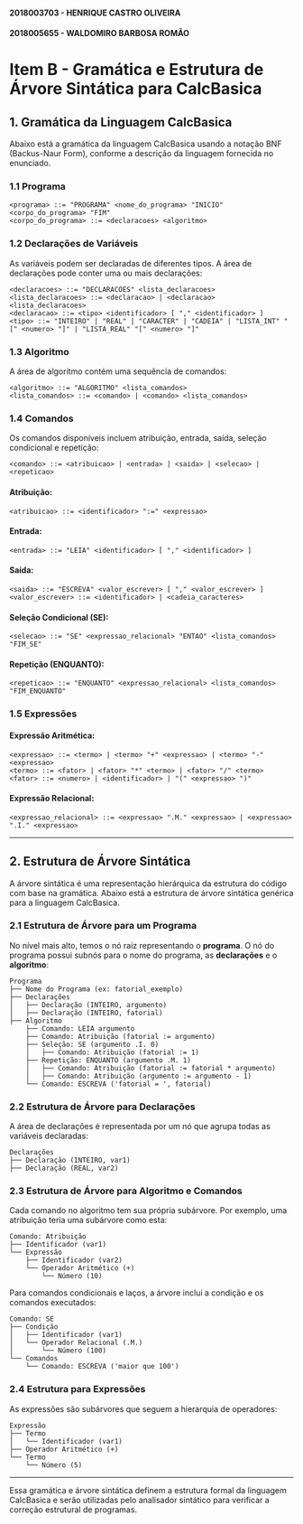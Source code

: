 #### 2018003703 - HENRIQUE CASTRO OLIVEIRA

#### 2018005655 - WALDOMIRO BARBOSA ROMÃO

# Item B - Gramática e Estrutura de Árvore Sintática para CalcBasica

## 1. Gramática da Linguagem CalcBasica

Abaixo está a gramática da linguagem CalcBasica usando a notação BNF (Backus-Naur Form), conforme a descrição da linguagem fornecida no enunciado.

### 1.1 Programa

```
<programa> ::= "PROGRAMA" <nome_do_programa> "INICIO" <corpo_do_programa> "FIM"
<corpo_do_programa> ::= <declaracoes> <algoritmo>
```

### 1.2 Declarações de Variáveis

As variáveis podem ser declaradas de diferentes tipos. A área de declarações pode conter uma ou mais declarações:

```
<declaracoes> ::= "DECLARACOES" <lista_declaracoes>
<lista_declaracoes> ::= <declaracao> | <declaracao> <lista_declaracoes>
<declaracao> ::= <tipo> <identificador> [ "," <identificador> ]
<tipo> ::= "INTEIRO" | "REAL" | "CARACTER" | "CADEIA" | "LISTA_INT" "[" <numero> "]" | "LISTA_REAL" "[" <numero> "]"
```

### 1.3 Algoritmo

A área de algoritmo contém uma sequência de comandos:

```
<algoritmo> ::= "ALGORITMO" <lista_comandos>
<lista_comandos> ::= <comando> | <comando> <lista_comandos>
```

### 1.4 Comandos

Os comandos disponíveis incluem atribuição, entrada, saída, seleção condicional e repetição:

```
<comando> ::= <atribuicao> | <entrada> | <saida> | <selecao> | <repeticao>
```

#### Atribuição:

```
<atribuicao> ::= <identificador> ":=" <expressao>
```

#### Entrada:

```
<entrada> ::= "LEIA" <identificador> [ "," <identificador> ]
```

#### Saída:

```
<saida> ::= "ESCREVA" <valor_escrever> [ "," <valor_escrever> ]
<valor_escrever> ::= <identificador> | <cadeia_caracteres>
```

#### Seleção Condicional (SE):

```
<selecao> ::= "SE" <expressao_relacional> "ENTAO" <lista_comandos> "FIM_SE"
```

#### Repetição (ENQUANTO):

```
<repeticao> ::= "ENQUANTO" <expressao_relacional> <lista_comandos> "FIM_ENQUANTO"
```

### 1.5 Expressões

#### Expressão Aritmética:

```
<expressao> ::= <termo> | <termo> "+" <expressao> | <termo> "-" <expressao>
<termo> ::= <fator> | <fator> "*" <termo> | <fator> "/" <termo>
<fator> ::= <numero> | <identificador> | "(" <expressao> ")"
```

#### Expressão Relacional:

```
<expressao_relacional> ::= <expressao> ".M." <expressao> | <expressao> ".I." <expressao>
```

---

## 2. Estrutura de Árvore Sintática

A árvore sintática é uma representação hierárquica da estrutura do código com base na gramática. Abaixo está a estrutura de árvore sintática genérica para a linguagem CalcBasica.

### 2.1 Estrutura de Árvore para um Programa

No nível mais alto, temos o nó raiz representando o **programa**. O nó do programa possui subnós para o nome do programa, as **declarações** e o **algoritmo**:

```
Programa
├── Nome do Programa (ex: fatorial_exemplo)
├── Declarações
│   ├── Declaração (INTEIRO, argumento)
│   ├── Declaração (INTEIRO, fatorial)
├── Algoritmo
    ├── Comando: LEIA argumento
    ├── Comando: Atribuição (fatorial := argumento)
    ├── Seleção: SE (argumento .I. 0)
    │   ├── Comando: Atribuição (fatorial := 1)
    ├── Repetição: ENQUANTO (argumento .M. 1)
    │   ├── Comando: Atribuição (fatorial := fatorial * argumento)
    │   ├── Comando: Atribuição (argumento := argumento - 1)
    └── Comando: ESCREVA ('fatorial = ', fatorial)
```

### 2.2 Estrutura de Árvore para Declarações

A área de declarações é representada por um nó que agrupa todas as variáveis declaradas:

```
Declarações
├── Declaração (INTEIRO, var1)
├── Declaração (REAL, var2)
```

### 2.3 Estrutura de Árvore para Algoritmo e Comandos

Cada comando no algoritmo tem sua própria subárvore. Por exemplo, uma atribuição teria uma subárvore como esta:

```
Comando: Atribuição
├── Identificador (var1)
└── Expressão
    ├── Identificador (var2)
    └── Operador Aritmético (+)
        └── Número (10)
```

Para comandos condicionais e laços, a árvore inclui a condição e os comandos executados:

```
Comando: SE
├── Condição
│   ├── Identificador (var1)
│   └── Operador Relacional (.M.)
│       └── Número (100)
└── Comandos
    └── Comando: ESCREVA ('maior que 100')
```

### 2.4 Estrutura para Expressões

As expressões são subárvores que seguem a hierarquia de operadores:

```
Expressão
├── Termo
│   └── Identificador (var1)
├── Operador Aritmético (+)
└── Termo
    └── Número (5)
```

---

Essa gramática e árvore sintática definem a estrutura formal da linguagem CalcBasica e serão utilizadas pelo analisador sintático para verificar a correção estrutural de programas.
